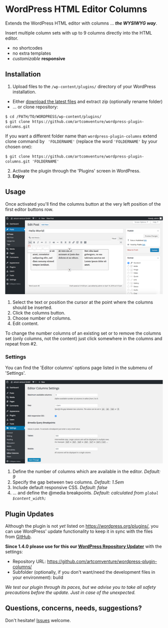 # WordPress HTML Editor Columns

Extends the WordPress HTML editor with columns ... **_the WYSIWYG way_**.

Insert multiple column sets with up to 9 columns directly into the HTML editor.

* no shortcodes
* no extra templates
* _customizable_ **responsive**

## Installation

1. Upload files to the `/wp-content/plugins/` directory of your WordPress installation.
  - Either [download the latest files](https://github.com/artcomventure/wordpress-plugin-columns/archive/master.zip) and extract zip (optionally rename folder)
  - ... or clone repository:
  ```
  $ cd /PATH/TO/WORDPRESS/wp-content/plugins/
  $ git clone https://github.com/artcomventure/wordpress-plugin-columns.git
  ```
  If you want a different folder name than `wordpress-plugin-columns` extend clone command by ` 'FOLDERNAME'` (replace the word `'FOLDERNAME'` by your chosen one):
  ```
  $ git clone https://github.com/artcomventure/wordpress-plugin-columns.git 'FOLDERNAME'
  ```
2. Activate the plugin through the 'Plugins' screen in WordPress.
3. **Enjoy**

## Usage

Once activated you'll find the columns button at the very left position of the first editor buttons row.

![image](assets/screenshot-1.png)

1. Select the text or position the cursor at the point where the columns should be inserted.
2. Click the columns button.
3. Choose number of columns.
4. Edit content.

To change the number columns of an existing set or to remove the columns set (only columns, not the content) just click somewhere in the columns and repeat from #2.

### Settings

You can find the 'Editor columns' options page listed in the submenu of 'Settings'.

![image](assets/screenshot-2.png)

1. Define the number of columns which are available in the editor. _Default: 9_
2. Specify the gap between two columns. _Default: 1.5em_
3. Include default responsive CSS. _Default: false_
4. ... and define the @media breakpoints. _Default: calculated from `global $content_width;`_

## Plugin Updates

Although the plugin is not _yet_ listed on https://wordpress.org/plugins/, you can use WordPress' update functionality to keep it in sync with the files from [GitHub](https://github.com/artcomventure/wordpress-plugin-columns).

**Since 1.4.0 please use for this our [WordPress Repository Updater](https://github.com/artcomventure/wordpress-plugin-repoUpdater)** with the settings:

* Repository URL: https://github.com/artcomventure/wordpress-plugin-columns/
* Subfolder (optionally, if you don't want/need the development files in your environment): build

_We test our plugin through its paces, but we advise you to take all safety precautions before the update. Just in case of the unexpected._

## Questions, concerns, needs, suggestions?

Don't hesitate! [Issues](https://github.com/artcomventure/wordpress-plugin-columns/issues) welcome.

